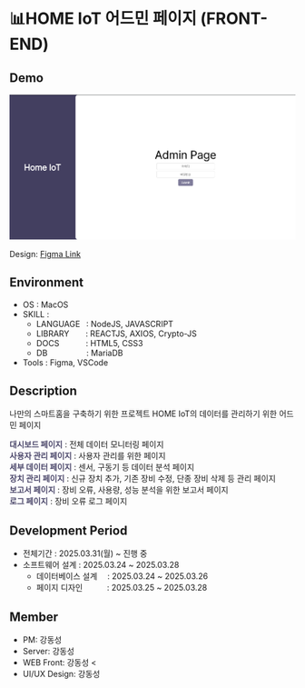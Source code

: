# 📊HOME IoT 어드민 페이지 (FRONT-END)


## Demo
![Demo.png](./Demo.png)

Design: [Figma Link](https://www.figma.com/design/7alBwBGWoQmzbtYA2Cuyd9/Home-IoT-%EC%9B%B9%ED%8E%98%EC%9D%B4%EC%A7%80?node-id=0-1&t=upcgX2eDgGaTdXEg-1)

## Environment
* OS    : MacOS
* SKILL : 
    - LANGUAGE &ensp;: NodeJS, JAVASCRIPT
    - LIBRARY &emsp; &ensp;: REACTJS, AXIOS, Crypto-JS
    - DOCS &emsp; &emsp; &ensp;: HTML5, CSS3
    - DB &emsp; &emsp; &emsp; &ensp; : MariaDB
* Tools : Figma, VSCode

## Description
나만의 스마트홈을 구축하기 위한 프로젝트 HOME IoT의 데이터를 관리하기 위한 어드민 페이지


<span style="color:#4C486B"> **대시보드 페이지** </span>: 전체 데이터 모니터링 페이지 <br>
<span style="color:#4C486B"> **사용자 관리 페이지** </span>: 사용자 관리를 위한 페이지 <br>
<span style="color:#4C486B"> **세부 데이터 페이지** </span>: 센서, 구동기 등 데이터 분석 페이지<br>
<span style="color:#4C486B"> **장치 관리 페이지** </span>: 신규 장치 추가, 기존 장비 수정, 단종 장비 삭제 등 관리 페이지 <br>
<span style="color:#4C486B"> **보고서 페이지** </span>: 장비 오류, 사용량, 성능 분석을 위한 보고서 페이지<br>
<span style="color:#4C486B"> **로그 페이지** </span>: 장비 오류 로그 페이지<br>


## Development Period
* 전체기간 : 2025.03.31(월) ~ 진행 중
* 소프트웨어 설계 : 2025.03.24 ~ 2025.03.28
    * 데이터베이스 설계 &emsp;: 2025.03.24 ~ 2025.03.26
    * 페이지 디자인 &emsp; &emsp;&ensp;: 2025.03.25 ~ 2025.03.28

## Member
* PM: 강동성 
* Server: 강동성 
* WEB Front: 강동성 <
* UI/UX Design: 강동성 
